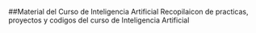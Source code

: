 ##Material del Curso de Inteligencia Artificial
Recopilaicon de practicas, proyectos y codigos del curso de Inteligencia Artificial
